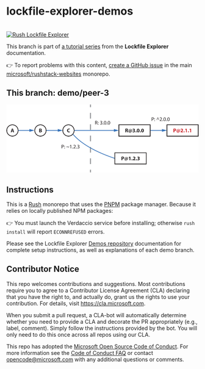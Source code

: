 # lockfile-explorer-demos

<div>
  <br />
  <a href="https://lfx.rushstack.io/">
    <img width="200" alt="Rush Lockfile Explorer" src="https://lfx.rushstack.io/images/site/lockfile-explorer.svg">
  </a>
  <p />
</div>


This branch is part of
[a tutorial series](https://lfx.rushstack.io/pages/scenarios/demos_repo/)
from the **Lockfile Explorer** documentation.

👉 To report problems with this content, [create a GitHub issue](https://github.com/microsoft/rushstack-websites/issues) in the main [microsoft/rushstack-websites](https://github.com/microsoft/rushstack-websites/issues) monorepo.

## This branch: demo/peer-3

<div>
  <img alt="dependency graph for this branch" src="./common/images/lfx-demo-peer-3.svg">
</div>


## Instructions

This is a [Rush](https://rushjs.io) monorepo that uses the [PNPM](https://pnpm.io/) package manager.
Because it relies on locally published NPM packages:

👉 You must launch the Verdaccio service before installing; otherwise `rush install` will report `ECONNREFUSED` errors.

Please see the Lockfile Explorer
[Demos repository](https://lfx.rushstack.io/pages/scenarios/demos_repo/)
documentation for complete setup instructions, as well as explanations of each demo branch.


## Contributor Notice

This repo welcomes contributions and suggestions.  Most contributions require you to agree to a
Contributor License Agreement (CLA) declaring that you have the right to, and actually do, grant us
the rights to use your contribution. For details, visit https://cla.microsoft.com.

When you submit a pull request, a CLA-bot will automatically determine whether you need to provide
a CLA and decorate the PR appropriately (e.g., label, comment). Simply follow the instructions
provided by the bot. You will only need to do this once across all repos using our CLA.

This repo has adopted the [Microsoft Open Source Code of Conduct](https://opensource.microsoft.com/codeofconduct/).
For more information see the [Code of Conduct FAQ](https://opensource.microsoft.com/codeofconduct/faq/) or
contact [opencode@microsoft.com](mailto:opencode@microsoft.com) with any additional questions or comments.

